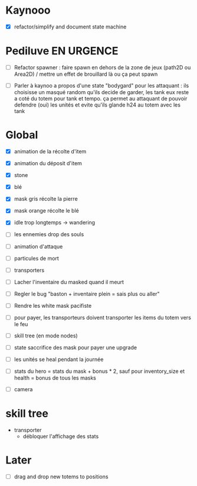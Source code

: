 # Kaynooo

- [x] refactor/simplify and document state machine

# Pediluve EN URGENCE

- [ ] Refactor spawner : faire spawn en dehors de la zone de jeux (path2D ou Area2D) / mettre un effet de brouillard là ou ça peut spawn
- [ ] Parler à kaynoo a propos d'une state "bodygard" pour les attaquant : ils choisisse un masqué random qu'ils decide de garder, les tank eux reste a coté du totem pour tank et tempo. ça permet au attaquant de pouvoir defendre (oui) les unités et evite qu'ils glande h24 au totem avec les tank


# Global

- [x] animation de la récolte d'item
- [x] animation du déposit d'item
- [x] stone
- [x] blé
- [X] mask gris récolte la pierre
- [X] mask orange récolte le blé
- [x] idle trop longtemps -> wandering
- [ ] les ennemies drop des souls
- [ ] animation d'attaque
- [ ] particules de mort
- [ ] transporters
- [ ] Lacher l'inventaire du masked quand il meurt
- [ ] Regler le bug "baston + inventaire plein = sais plus ou aller"
- [ ] Rendre les white mask pacifiste

- [ ] pour payer, les transporteurs doivent transporter les items du totem vers le feu

- [ ] skill tree (en mode nodes)
- [ ] state saccrifice des mask pour payer une upgrade
- [ ] les unités se heal pendant la journée
- [ ] stats du hero = stats du mask + bonus * 2, sauf pour inventory_size et health = bonus de tous les masks

- [ ] camera

# skill tree

- transporter
  - débloquer l'affichage des stats


# Later

- [ ] drag and drop new totems to positions
